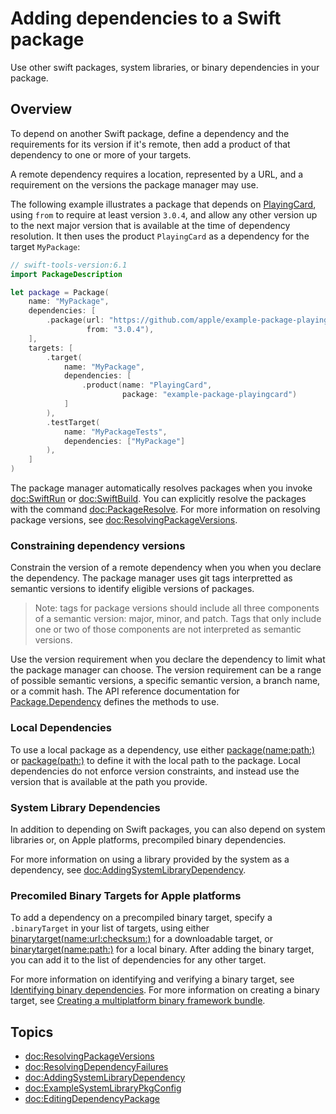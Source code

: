 # Adding dependencies to a Swift package

Use other swift packages, system libraries, or binary dependencies in your package.

## Overview

To depend on another Swift package, define a dependency and the requirements for its version if it's remote, then add a product of that dependency to one or more of your targets.

A remote dependency requires a location, represented by a URL, and a requirement on the versions the package manager may use.

The following example illustrates a package that depends on [PlayingCard](https://github.com/apple/example-package-playingcard), using `from` to require at least version `3.0.4`, and allow any other version up to the next major version that is available at the time of dependency resolution.
It then uses the product `PlayingCard` as a dependency for the target `MyPackage`:

```swift
// swift-tools-version:6.1
import PackageDescription

let package = Package(
    name: "MyPackage",
    dependencies: [
        .package(url: "https://github.com/apple/example-package-playingcard.git", 
                 from: "3.0.4"),
    ],
    targets: [
        .target(
            name: "MyPackage",
            dependencies: [
                .product(name: "PlayingCard", 
                         package: "example-package-playingcard")
            ]
        ),
        .testTarget(
            name: "MyPackageTests",
            dependencies: ["MyPackage"]
        ),
    ]
)
```

The package manager automatically resolves packages when you invoke <doc:SwiftRun> or <doc:SwiftBuild>. 
You can explicitly resolve the packages with the command <doc:PackageResolve>.
For more information on resolving package versions, see <doc:ResolvingPackageVersions>.

### Constraining dependency versions

Constrain the version of a remote dependency when you when you declare the dependency.
The package manager uses git tags interpretted as semantic versions to identify eligible versions of packages.

> Note: tags for package versions should include all three components of a semantic version: major, minor, and patch. 
> Tags that only include one or two of those components are not interpreted as semantic versions.

Use the version requirement when you declare the dependency to limit what the package manager can choose.
The version requirement can be a range of possible semantic versions, a specific semantic version, a branch name, or a commit hash.
The API reference documentation for [Package.Dependency](https://developer.apple.com/documentation/packagedescription/package/dependency) defines the methods to use.   

### Local Dependencies

To use a local package as a dependency, use either [package(name:path:)](https://developer.apple.com/documentation/packagedescription/package/dependency/package(name:path:)) or [package(path:)](https://developer.apple.com/documentation/packagedescription/package/dependency/package(path:)) to define it with the local path to the package.
Local dependencies do not enforce version constraints, and instead use the version that is available at the path you provide.

### System Library Dependencies

In addition to depending on Swift packages, you can also depend on system libraries or, on Apple platforms, precompiled binary dependencies.

For more information on using a library provided by the system as a dependency, see <doc:AddingSystemLibraryDependency>.

### Precomiled Binary Targets for Apple platforms

To add a dependency on a precompiled binary target, specify a `.binaryTarget` in your list of targets, using either 
[binarytarget(name:url:checksum:)](https://developer.apple.com/documentation/packagedescription/target/binarytarget(name:url:checksum:)) for a downloadable target, 
or [binarytarget(name:path:)](https://developer.apple.com/documentation/packagedescription/target/binarytarget(name:path:)) for a local binary.
After adding the binary target, you can add it to the list of dependencies for any other target. 

For more information on identifying and verifying a binary target, see [Identifying binary dependencies](https://developer.apple.com/documentation/xcode/identifying-binary-dependencies).
For more information on creating a binary target, see [Creating a multiplatform binary framework bundle](https://developer.apple.com/documentation/xcode/creating-a-multi-platform-binary-framework-bundle).

## Topics

- <doc:ResolvingPackageVersions>
- <doc:ResolvingDependencyFailures>
- <doc:AddingSystemLibraryDependency>
- <doc:ExampleSystemLibraryPkgConfig>
- <doc:EditingDependencyPackage>
